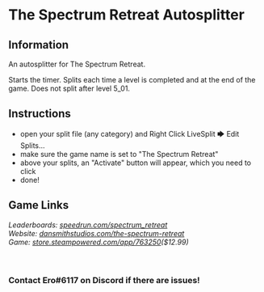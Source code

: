 # The Spectrum Retreat Autosplitter
## Information
An autosplitter for The Spectrum Retreat.

Starts the timer. Splits each time a level is completed and at the end of the game. Does not split after level 5_01.
## Instructions
* open your split file (any category) and Right Click LiveSplit 🡆 Edit Splits...
* make sure the game name is set to "The Spectrum Retreat"
* above your splits, an "Activate" button will appear, which you need to click
* done!
## Game Links
*Leaderboards: [speedrun.com/spectrum_retreat](https://speedrun.com/spectrum_retreat)*  
*Website: [dansmithstudios.com/the-spectrum-retreat](https://dansmithstudios.com/the-spectrum-retreat)*  
*Game: [store.steampowered.com/app/763250](https://store.steampowered.com/app/763250)($12.99)*
​  
​  
​
### Contact Ero#6117 on Discord if there are issues!
